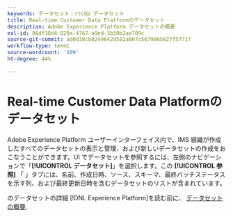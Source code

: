 ```yaml
---
keywords: データセット；rtcdp データセット
title: Real-time Customer Data Platformのデータセット
description: Adobe Experience Platform データセットの概要
exl-id: 86df38d4-820a-4767-a9ed-3b50b2ae709c
source-git-commit: ad0d38cbd249642d582a807c5679065827f57717
workflow-type: tm+mt
source-wordcount: '109'
ht-degree: 44%

---
```


# Real-time Customer Data Platformのデータセット

Adobe Experience Platform ユーザーインターフェイス内で、IMS 組織が作成したすべてのデータセットの表示と管理、および新しいデータセットの作成をおこなうことができます。UI でデータセットを参照するには、左側のナビゲーションで「**[!UICONTROL データセット]**」を選択します。この **[!UICONTROL 参照]** 「 」タブには、名前、作成日時、ソース、スキーマ、最終バッチステータスを示す列、および最終更新日時を含むデータセットのリストが含まれています。

のデータセットの詳細 [!DNL Experience Platform]を読む前に、 [データセットの概要](../../catalog/datasets/overview.md).
